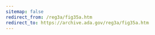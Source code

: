 ```yaml
---
sitemap: false 
redirect_from: /reg3a/fig35a.htm 
redirect_to: https://archive.ada.gov/reg3a/fig35a.htm 
---
```

